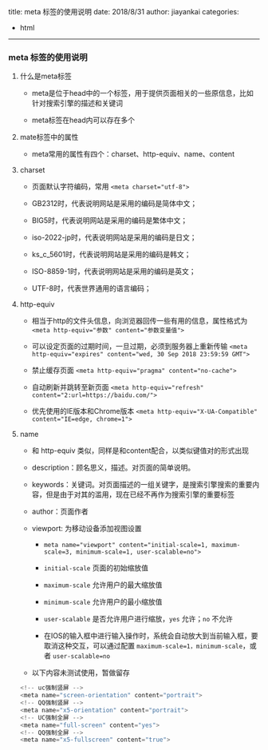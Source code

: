 title: meta 标签的使用说明
date: 2018/8/31
author: jiayankai
categories:
- html
---------------------------------
### meta 标签的使用说明

1. 什么是meta标签

    * meta是位于head中的一个标签，用于提供页面相关的一些原信息，比如针对搜索引擎的描述和关键词

    * meta标签在head内可以存在多个
    <!--more-->

2. mate标签中的属性

    * meta常用的属性有四个：charset、http-equiv、name、content

3. charset

    * 页面默认字符编码，常用 `<meta charset="utf-8">`

    * GB2312时，代表说明网站是采用的编码是简体中文；

    * BIG5时，代表说明网站是采用的编码是繁体中文；

    * iso-2022-jp时，代表说明网站是采用的编码是日文；

    * ks_c_5601时，代表说明网站是采用的编码是韩文；

    * ISO-8859-1时，代表说明网站是采用的编码是英文；

    * UTF-8时，代表世界通用的语言编码；

4. http-equiv

    * 相当于http的文件头信息，向浏览器回传一些有用的信息，属性格式为 `<meta http-equiv="参数" content="参数变量值">`

    * 可以设定页面的过期时间，一旦过期，必须到服务器上重新传输 `<meta http-equiv="expires" content="wed, 30 Sep 2018 23:59:59 GMT">`

    * 禁止缓存页面 `<meta http-equiv="pragma" content="no-cache">`

    * 自动刷新并跳转至新页面 `<meta http-equiv="refresh" content="2:url=https://baidu.com/">`

    * 优先使用的IE版本和Chrome版本 `<meta http-equiv="X-UA-Compatible" content="IE=edge, chrome=1">`

5. name

    * 和 http-equiv 类似，同样是和content配合，以类似键值对的形式出现

    * description：顾名思义，描述。对页面的简单说明。

    * keywords：关键词。对页面描述的一组关键字，是搜索引擎搜索的重要内容，但是由于对其的滥用，现在已经不再作为搜索引擎的重要标签

    * author：页面作者

    * viewport: 为移动设备添加视图设置

        * `meta name="viewport" content="initial-scale=1, maximum-scale=3, minimum-scale=1, user-scalable=no">`

        * `initial-scale` 页面的初始缩放值

        * `maximum-scale` 允许用户的最大缩放值

        * `minimum-scale` 允许用户的最小缩放值

        * `user-scalable` 是否允许用户进行缩放，`yes` 允许；`no` 不允许

        * 在IOS的输入框中进行输入操作时，系统会自动放大到当前输入框，要取消这种交互，可以通过配置 `maximum-scale=1，minimum-scale`，或者 `user-scalable=no`

    * 以下内容未测试使用，暂做留存
    ```javascript
    <!-- uc强制竖屏 -->
    <meta name="screen-orientation" content="portrait">
    <!-- QQ强制竖屏 -->
    <meta name="x5-orientation" content="portrait">
    <!-- UC强制全屏 -->
    <meta name="full-screen" content="yes">
    <!-- QQ强制全屏 -->
    <meta name="x5-fullscreen" content="true">
    ```










